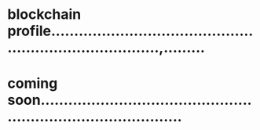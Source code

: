# blockchain profile.............................................................................,.........
# coming soon....................................................................................

